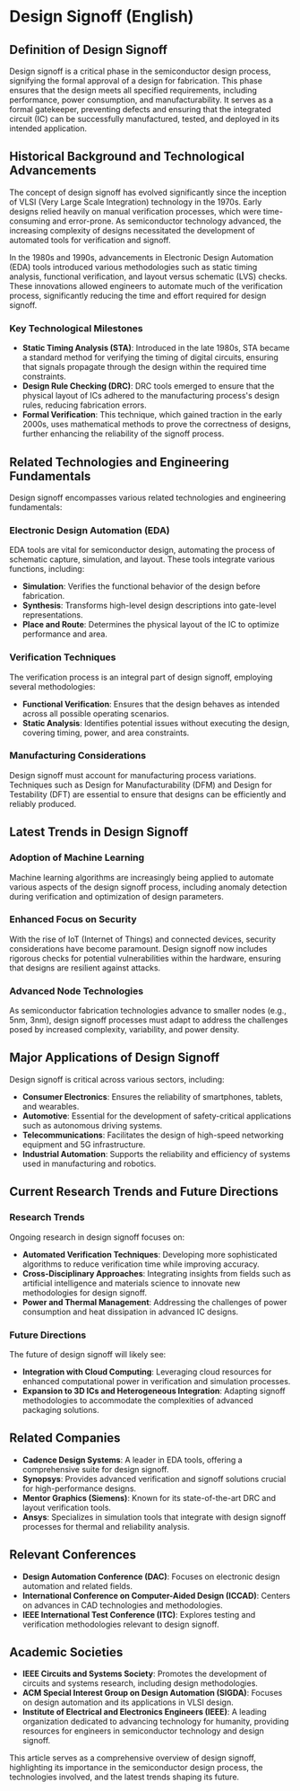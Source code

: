 # Design Signoff (English)

## Definition of Design Signoff

Design signoff is a critical phase in the semiconductor design process, signifying the formal approval of a design for fabrication. This phase ensures that the design meets all specified requirements, including performance, power consumption, and manufacturability. It serves as a formal gatekeeper, preventing defects and ensuring that the integrated circuit (IC) can be successfully manufactured, tested, and deployed in its intended application.

## Historical Background and Technological Advancements

The concept of design signoff has evolved significantly since the inception of VLSI (Very Large Scale Integration) technology in the 1970s. Early designs relied heavily on manual verification processes, which were time-consuming and error-prone. As semiconductor technology advanced, the increasing complexity of designs necessitated the development of automated tools for verification and signoff.

In the 1980s and 1990s, advancements in Electronic Design Automation (EDA) tools introduced various methodologies such as static timing analysis, functional verification, and layout versus schematic (LVS) checks. These innovations allowed engineers to automate much of the verification process, significantly reducing the time and effort required for design signoff.

### Key Technological Milestones
- **Static Timing Analysis (STA)**: Introduced in the late 1980s, STA became a standard method for verifying the timing of digital circuits, ensuring that signals propagate through the design within the required time constraints.
- **Design Rule Checking (DRC)**: DRC tools emerged to ensure that the physical layout of ICs adhered to the manufacturing process's design rules, reducing fabrication errors.
- **Formal Verification**: This technique, which gained traction in the early 2000s, uses mathematical methods to prove the correctness of designs, further enhancing the reliability of the signoff process.

## Related Technologies and Engineering Fundamentals

Design signoff encompasses various related technologies and engineering fundamentals:

### Electronic Design Automation (EDA)
EDA tools are vital for semiconductor design, automating the process of schematic capture, simulation, and layout. These tools integrate various functions, including:

- **Simulation**: Verifies the functional behavior of the design before fabrication.
- **Synthesis**: Transforms high-level design descriptions into gate-level representations.
- **Place and Route**: Determines the physical layout of the IC to optimize performance and area.

### Verification Techniques
The verification process is an integral part of design signoff, employing several methodologies:

- **Functional Verification**: Ensures that the design behaves as intended across all possible operating scenarios.
- **Static Analysis**: Identifies potential issues without executing the design, covering timing, power, and area constraints.

### Manufacturing Considerations
Design signoff must account for manufacturing process variations. Techniques such as Design for Manufacturability (DFM) and Design for Testability (DFT) are essential to ensure that designs can be efficiently and reliably produced.

## Latest Trends in Design Signoff

### Adoption of Machine Learning
Machine learning algorithms are increasingly being applied to automate various aspects of the design signoff process, including anomaly detection during verification and optimization of design parameters.

### Enhanced Focus on Security
With the rise of IoT (Internet of Things) and connected devices, security considerations have become paramount. Design signoff now includes rigorous checks for potential vulnerabilities within the hardware, ensuring that designs are resilient against attacks.

### Advanced Node Technologies
As semiconductor fabrication technologies advance to smaller nodes (e.g., 5nm, 3nm), design signoff processes must adapt to address the challenges posed by increased complexity, variability, and power density.

## Major Applications of Design Signoff

Design signoff is critical across various sectors, including:

- **Consumer Electronics**: Ensures the reliability of smartphones, tablets, and wearables.
- **Automotive**: Essential for the development of safety-critical applications such as autonomous driving systems.
- **Telecommunications**: Facilitates the design of high-speed networking equipment and 5G infrastructure.
- **Industrial Automation**: Supports the reliability and efficiency of systems used in manufacturing and robotics.

## Current Research Trends and Future Directions

### Research Trends
Ongoing research in design signoff focuses on:

- **Automated Verification Techniques**: Developing more sophisticated algorithms to reduce verification time while improving accuracy.
- **Cross-Disciplinary Approaches**: Integrating insights from fields such as artificial intelligence and materials science to innovate new methodologies for design signoff.
- **Power and Thermal Management**: Addressing the challenges of power consumption and heat dissipation in advanced IC designs.

### Future Directions
The future of design signoff will likely see:

- **Integration with Cloud Computing**: Leveraging cloud resources for enhanced computational power in verification and simulation processes.
- **Expansion to 3D ICs and Heterogeneous Integration**: Adapting signoff methodologies to accommodate the complexities of advanced packaging solutions.

## Related Companies

- **Cadence Design Systems**: A leader in EDA tools, offering a comprehensive suite for design signoff.
- **Synopsys**: Provides advanced verification and signoff solutions crucial for high-performance designs.
- **Mentor Graphics (Siemens)**: Known for its state-of-the-art DRC and layout verification tools.
- **Ansys**: Specializes in simulation tools that integrate with design signoff processes for thermal and reliability analysis.

## Relevant Conferences

- **Design Automation Conference (DAC)**: Focuses on electronic design automation and related fields.
- **International Conference on Computer-Aided Design (ICCAD)**: Centers on advances in CAD technologies and methodologies.
- **IEEE International Test Conference (ITC)**: Explores testing and verification methodologies relevant to design signoff.

## Academic Societies

- **IEEE Circuits and Systems Society**: Promotes the development of circuits and systems research, including design methodologies.
- **ACM Special Interest Group on Design Automation (SIGDA)**: Focuses on design automation and its applications in VLSI design.
- **Institute of Electrical and Electronics Engineers (IEEE)**: A leading organization dedicated to advancing technology for humanity, providing resources for engineers in semiconductor technology and design signoff.

This article serves as a comprehensive overview of design signoff, highlighting its importance in the semiconductor design process, the technologies involved, and the latest trends shaping its future.